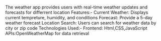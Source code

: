 The weather app provides users with real-time weather updates and forecasts for differrent location
Features:-
Current Weather: Displays current tempreture, humidity, and conditions
Forecast: Provide a 5-day weather forecast
Location Search: Users can search for weather data by city or zip code
Technologies Used:-
Frontend: Html,CSS,JavaScript
APIs:OpenWeatherMap for data retrieval
